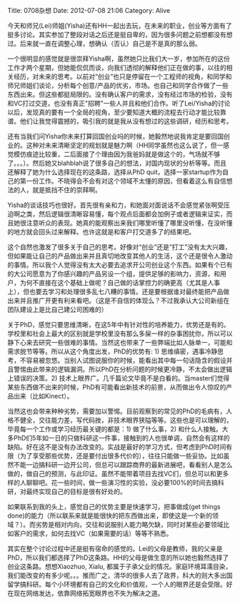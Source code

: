 Title: 0708杂想
Date: 2012-07-08 21:06
Category: Alive

今天和师兄(Lei)师姐(Yisha)还有HH一起出去玩，在未来的职业，创业等方面有了挺多讨论。其实参加了整段对话之后还是挺自卑的，因为很多问题之前想都没有想过。后来就一直在调整心理，想确认（否认）自己是不是真的那么弱。 

 
一个很明显的感觉就是很崇拜Yisha啊，虽然她只比我们大一岁，参加所在的这份工作才两个星期，但她能侃侃而谈，向我们透彻的解释他们正在做的事，以往的相关经历，对未来的思考。以前对“创业”也只是停留在一个工程师的视角，和同学和师兄师姐们谈论，分析每个创意/产品的优劣，市场。也自己和同学合作做了一些东西出来。但这些都挺局限的。没有确认客户的需求，没有经过市场的检验，没有和VC打过交道，也没有真正"招聘"一些人并且和他们合作。听了Lei/Yisha的讨论以后，发现真的要有一个全局的视角，至少要知道大概的流程去行动才能比较靠谱。他们让我觉得震撼的，吸引我的就是我从没有想过的这些调研，经历和思考。 
 
还有当我们问Yisha你未来打算回国创业吗的时候，她毅然地说我肯定是要回国创业的。这种对未来清晰坚定的规划就是魅力啊（HH同学虽然也这么说了，但一感觉模仿痕迹比较重，二后面接了个理由因为我爸妈就是做这个的，气场就不够了。。。）。然后她又blahblah说了很多自己的想法，对国内现状的分析等等。而且还解释了她为什么选择现在的这条路，选择从PhD quit，选择一家startup作为自己的第一份工作。不晓得会不会有对这个领域不太懂的原因，但看着这么有自信想法的人，就是抵挡不住的崇拜啊。 
 
Yisha的谈话技巧也很好。首先很有亲和力，和她面对面说话不会感觉紧张啊受压迫啊之类，然后逻辑很清晰容易懂，每个观点后面都会加例子或者逻辑来证实，而且她很注意听众的表现。她真的能观察出来我们哪里听懂了哪里没听懂，在没听懂的地方就会回头过来解释。也许这就是和客户打交道多了的结果吧。 
 
这个自然也激发了很多关于自己的思考。好像对“创业”还是“打工”没有太大兴趣，但如果能让自己的产品做出来并且真切地改变其他人的生活，这个还是很令人激动的事情。所以我个人觉得没有太大必要去追求开公司创业这个东西。如果有个已有的大公司愿意为了你感兴趣的产品另设一个组，提供足够的影响力，资源，和用户，为何不直接在这个基础上做呢？自己做的话掌控力的确更高（尤其是人事上），但也要去学习和处理很多乱七八糟的事情。还是要根据谁对最终能把产品做出来并且推广开更有利来看吧。（这是不自信的体现么？不过我承认大公司新组在团队建设上是比自己建公司困难的） 
 
关于PhD，感觉只要思维清晰，在这5年中有针对性的培养能力，优势还是有的。学校里和社会上最大的区别就是学校里没有那么多屎一样的杂事困扰你，所以可以静下心来去研究一些很难的事情。当然这也带来了一些弊端比如人脉单一，可能和需求脱节等等。所以从这个角度出发，PhD的优势有: 1) 思维缜密，遇事冷静思考，不容易被忽悠。当别人试图说服你的时候，能看出其中每一句话隐含的假设并且警惕由此带来的逻辑漏洞。所以PhD在分析问题的时候更冷静，不太会做出逻辑上错误的决策。2) 技术上眼界广。几千篇论文毕竟不是白看的。当master们觉得某些东西做不出来的时候，PhD有可能看出新技术的前景，从而做出令人惊叹的产品出来（比如Kinect）。 
 
当然这也会带来种种劣势，需要加以警惕。目前观察到的常见的PhD的毛病有，人格不健全，交往能力差，写代码挫，非技术眼界狭隘等等。这些也是可以理解的，毕竟每一个工作或学习经历最关键的都是：1) 做了什么事，2) 和什么人接触。大多PhD们5年如一日的只做科研这一件事，接触到的人也很单调，自然会有这样的缺陷。好在这不是没有办法改变的。实战是最好的学习方式，但考虑到PhD时间有限（为了享受那些优势，还是要付出很多代价的），往往只能做一些妥协。比如虽然不能一边搞科研一边开公司，但总可以跟踪商界的最新进展吧，看看别人是怎么做的，做自己的预测，与此印证。虽然不能带着项目去找VC们，但总可以和更多样的人聊聊吧。花一些时间，做一些演习性的实验，没必要100%的时间去搞科研，对最终实现自己的目标是很有好处的。 
 
如果联系到我的头上，感觉自己的优势主要是快速学习，把事做成(get things done)的能力（所以联系来就是能很快的把东西做出来，即使这是一个新的领域？）。而劣势是相对内向，交往和说服别人能力略欠缺，同时对某些必要领域比如客户的需求，如何去找VC（如果需要的话）等等不熟悉。 
 
其实在整个讨论过程中还是挺有宿命的感觉的。Lei的父母是教师，我的父亲是PhD，所以我们都选择了PhD这条路。HH的父母是做生意的所以她也毅然选择了创业这条路。想想Xiaozhuo, Xialu, 都属于子承父业的情况。家庭环境耳濡目染，我们能改变的有多少呢。。。推而广之，清华的很多人去了政界，科大的则大多出国留学搞科研。每个小环境都有自己的文化和价值观，一个人的眼界还是会受限。好在现在网络发达，依靠网络拓宽眼界也不失为解决之道。 

